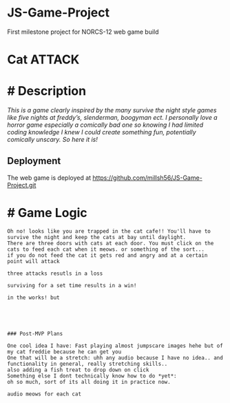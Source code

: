 # JS-Game-Project
First milestone project for NORCS-12 web game build

# Cat ATTACK


# # Description

_This is a game clearly inspired by the many survive the night style games like five nights at freddy’s, slenderman, boogyman ect. 
I personally love a horror game especially a comically bad one so knowing I had limited coding knowledge I knew I could create something fun, potentially comically unscary. So here it is!_

## Deployment

The web game is deployed at https://github.com/millsh56/JS-Game-Project.git


# # Game Logic

```
Oh no! looks like you are trapped in the cat cafe!! You'll have to survive the night and keep the cats at bay until daylight.
There are three doors with cats at each door. You must click on the cats to feed each cat when it meows. or something of the sort...
if you do not feed the cat it gets red and angry and at a certain point will attack 

three attacks resutls in a loss

surviving for a set time results in a win!

in the works! but





### Post-MVP Plans

One cool idea I have: Fast playing almost jumpscare images hehe but of my cat freddie because he can get you
One that will be a stretch: uhh any audio because I have no idea.. and functionality in general, really stretching skills..
also adding a fish treat to drop down on click
Something else I dont technically know how to do *yet*:
oh so much, sort of its all doing it in practice now. 

audio meows for each cat

